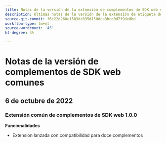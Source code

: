 ```yaml
---
title: Notas de la versión de la extensión de complementos de SDK web comunes
description: Últimas notas de la versión de la extensión de etiqueta de complementos de SDK web comunes en Adobe Experience Platform.
source-git-commit: f6c22d260e1583dc035d1508ca3bce0d7f9de8bd
workflow-type: tm+mt
source-wordcount: '45'
ht-degree: 4%

---
```


# Notas de la versión de complementos de SDK web comunes

## 6 de octubre de 2022

### Extensión común de complementos de SDK web 1.0.0

**Funcionalidades**

* Extensión lanzada con compatibilidad para doce complementos
